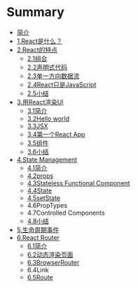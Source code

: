 # Summary

* [简介](README.md)
* [1.React是什么？](reactshi-shi-yao-ff1f.md)
* [2.React的特点](chapter1.md)
  * [2.1组合](chapter1/zu-he.md)
  * [2.2声明式代码](chapter1/sheng-ming-shi-dai-ma.md)
  * [2.3单一方向数据流](chapter1/dan-yi-fang-xiang-shu-ju-liu.md)
  * [2.4React只是JavaScript](chapter1/reactzhi-shi-javascript.md)
  * [2.5小结](chapter1/xiao-jie.md)
* [3.用React渲染UI](yong-react-xuan-ran-ui.md)
  * [3.1简介](yong-react-xuan-ran-ui/jian-jie.md)
  * [3.2Hello world](yong-react-xuan-ran-ui/hello-world.md)
  * [3.3JSX](yong-react-xuan-ran-ui/jsx.md)
  * [3.4第一个React App](yong-react-xuan-ran-ui/di-yi-ge-react-app.md)
  * [3.5组件](yong-react-xuan-ran-ui/zu-he-zu-jian.md)
  * [3.6小结](yong-react-xuan-ran-ui/xiao-jie.md)
* [4.State Management](state-management.md)
  * [4.1简介](state-management/jian-jie.md)
  * [4.2props](state-management/props.md)
  * [4.3Stateless Functional Component](state-management/stateless-functional-component.md)
  * [4.4State](state-management/state.md)
  * [4.5setState](state-management/45setstate.md)
  * 4.6PropTypes
  * 4.7Controlled Components
  * [4.8小结](state-management/xiao-jie.md)
* [5.生命周期事件](sheng-ming-zhou-qi-shi-jian.md)
* [6.React Router](react-router.md)
  * [6.1简介](react-router/jian-jie.md)
  * [6.2动态渲染页面](react-router/dong-tai-xuan-ran-ye-mian.md)
  * [6.3BrowserRouter](react-router/browserrouter.md)
  * 6.4Link
  * [6.5Route](react-router/route.md)


